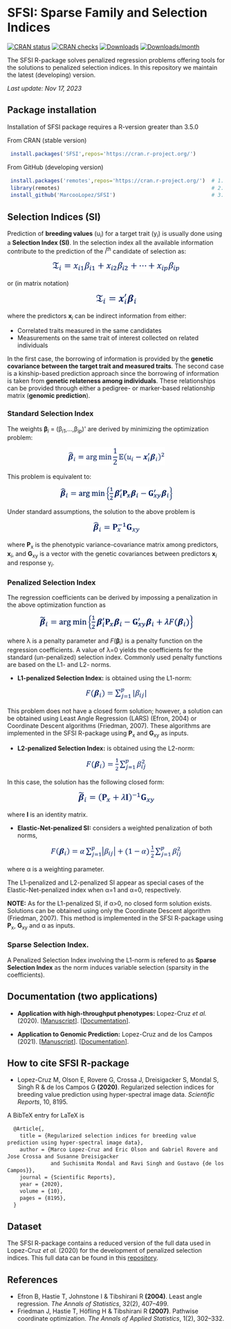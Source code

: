 # SFSI: Sparse Family and Selection Indices

[![CRAN status](https://www.r-pkg.org/badges/version/SFSI?color=green)](https://CRAN.R-project.org/package=SFSI)
[![CRAN checks](https://badges.cranchecks.info/worst/SFSI.svg)](https://cran.r-project.org/web/checks/check_results_SFSI.html)
[![Downloads](https://cranlogs.r-pkg.org/badges/grand-total/SFSI)](http://www.r-pkg.org/pkg/SFSI)
[![Downloads/month](http://cranlogs.r-pkg.org/badges/SFSI?color=blue)](http://www.r-pkg.org/pkg/SFSI)

The SFSI R-package solves penalized regression problems offering tools for the solutions to penalized selection indices. In this repository we maintain the latest (developing) version.

*Last update: Nov 17, 2023*

## Package installation

Installation of SFSI package requires a R-version greater than 3.5.0

From CRAN (stable version)
```r
 install.packages('SFSI',repos='https://cran.r-project.org/')
```

From GitHub (developing version)
```r
 install.packages('remotes',repos='https://cran.r-project.org/')  # 1. install remotes
 library(remotes)                                                 # 2. load the library
 install_github('MarcooLopez/SFSI')                               # 3. install SFSI from GitHub
```

## Selection Indices (SI)

Prediction of **breeding values** (u<sub><i>i</i></sub>) for a target trait (y<sub><i>i</i></sub>) is usually done using a **Selection Index (SI)**.
In the selection index all the available information contribute to the prediction of the *i*<sup>th</sup> candidate of selection as:

<p align="center">
<img src="https://github.com/MarcooLopez/SFSI/blob/main/vignettes/Img1.png" height="26"/>
</p>

or (in matrix notation)

<p align="center">
<img src="https://github.com/MarcooLopez/SFSI/blob/main/vignettes/Img2.png" height="27"/>
</p>

where the predictors <b>x</b><sub><i>i</i></sub> can be indirect information from either:

- Correlated traits measured in the same candidates
- Measurements on the same trait of interest collected on related individuals

In the first case, the borrowing of information is provided by the **genetic covariance between the target trait and measured traits**. The second case is a kinship-based prediction approach since the borrowing of information is taken from **genetic relateness among individuals**. These relationships can be provided through either a pedigree- or marker-based relationship matrix (**genomic prediction**).

### Standard Selection Index

The weights <b>&beta;</b><sub><i>i</i></sub> = (&beta;<sub><i>i1</i></sub>,...,&beta;<sub><i>ip</i></sub>)'
are derived by minimizing the optimization problem:

<p align="center">
<img src="https://github.com/MarcooLopez/SFSI/blob/main/vignettes/Img3.png" height="42"/>
</p>

This problem is equivalent to:

<p align="center">
<img src="https://github.com/MarcooLopez/SFSI/blob/main/vignettes/Img4.png" height="33"/>
</p>

Under standard assumptions, the solution to the above problem is

<p align="center">
<img src="https://github.com/MarcooLopez/SFSI/blob/main/vignettes/Img5.png" height="28"/>
</p>

where <b>P</b><sub>x</sub> is the phenotypic variance-covariance matrix among predictors, <b>x</b><sub><i>i</i></sub>, and <b>G</b><sub>xy</sub> is a vector with the genetic covariances between predictors <b>x</b><sub><i>i</i></sub> and response y<sub><i>i</i></sub>.

### Penalized Selection Index
The regression coefficients can be derived by impossing a penalization in the above optimization function as

<p align="center">
<img src="https://github.com/MarcooLopez/SFSI/blob/main/vignettes/Img6.png" height="35"/>
</p>

where &lambda; is a penalty parameter and <i>F</i>(<b>&beta;</b><sub><i>i</i></sub>)
is a penalty function on the regression coefficients. A value of &lambda;=0 yields the coefficients for the standard (un-penalized) selection index. Commonly used penalty functions are based on the L1- and L2- norms.

* **L1-penalized Selection Index:** is obtained using the L1-norm:

<p align="center">
<img src="https://github.com/MarcooLopez/SFSI/blob/main/vignettes/Img7.png" height="28"/>
</p>

This problem does not have a closed form solution; however, a solution can be obtained using Least Angle Regression (LARS) (Efron, 2004) or Coordinate Descent algorithms (Friedman, 2007). These algorithms are implemented in the SFSI R-package using <b>P</b><sub>x</sub> and <b>G</b><sub>xy</sub> as inputs.

* **L2-penalized Selection Index:** is obtained using the L2-norm:

<p align="center">
<img src="https://github.com/MarcooLopez/SFSI/blob/main/vignettes/Img8.png" height="30"/>
</p>

In this case, the solution has the following closed form:

<p align="center">
<img src="https://github.com/MarcooLopez/SFSI/blob/main/vignettes/Img9.png" height="27"/>
</p>

where <b>I</b> is an identity matrix.

* **Elastic-Net-penalized SI:** considers a weighted penalization of both norms,

<p align="center">
<img src="https://github.com/MarcooLopez/SFSI/blob/main/vignettes/Img10.png" height="30"/>
</p>

where &alpha; is a weighting parameter.

The L1-penalized and L2-penalized SI appear as special cases of the Elastic-Net-penalized index when &alpha;=1 and &alpha;=0, respectively.

**NOTE:** As for the L1-penalized SI, if &alpha;>0, no closed form solution exists. Solutions can be obtained using only the Coordinate Descent algorithm (Friedman, 2007). This method is implemented in the SFSI R-package using <b>P</b><sub>x</sub>, <b>G</b><sub>xy</sub> and &alpha; as inputs.

### Sparse Selection Index.
A Penalized Selection Index involving the L1-norm is refered to as **Sparse Selection Index** as the norm induces variable selection (sparsity in the coefficients).


## Documentation (two applications)
* **Application with high-throughput phenotypes:**
Lopez-Cruz *et al.* (2020). [[Manuscript](https://www.nature.com/articles/s41598-020-65011-2)]. [[Documentation](http://htmlpreview.github.io/?https://github.com/MarcooLopez/SFSI/blob/master/inst/doc/PSI-documentation.html)].

* **Application to Genomic Prediction:**
Lopez-Cruz and de los Campos (2021). [[Manuscript](https://doi.org/10.1093/genetics/iyab030)]. [[Documentation](http://htmlpreview.github.io/?https://github.com/MarcooLopez/SFSI/blob/master/inst/doc/SSI-documentation.html)].

## How to cite SFSI R-package
* Lopez-Cruz M, Olson E, Rovere G, Crossa J, Dreisigacker S, Mondal S, Singh R & de los Campos G **(2020)**. Regularized selection indices for breeding value prediction using hyper-spectral image data. *Scientific Reports*, 10, 8195.

A BibTeX entry for LaTeX is
```
  @Article{,
    title = {Regularized selection indices for breeding value prediction using hyper-spectral image data},
    author = {Marco Lopez-Cruz and Eric Olson and Gabriel Rovere and Jose Crossa and Susanne Dreisigacker
              and Suchismita Mondal and Ravi Singh and Gustavo {de los Campos}},
    journal = {Scientific Reports},
    year = {2020},
    volume = {10},
    pages = {8195},
  }
```

## Dataset
The SFSI R-package contains a reduced version of the full data used in Lopez-Cruz *et al.* (2020) for the development of penalized selection indices. This full data can be found in this [repository](https://github.com/MarcooLopez/Data_for_Lopez-Cruz_et_al_2020).

## References
* Efron B, Hastie T, Johnstone I & Tibshirani R **(2004)**. Least angle regression. *The Annals of Statistics*, 32(2), 407–499.
* Friedman J, Hastie T, Höfling H & Tibshirani R **(2007)**. Pathwise coordinate optimization. *The Annals of Applied Statistics*, 1(2), 302–332.
